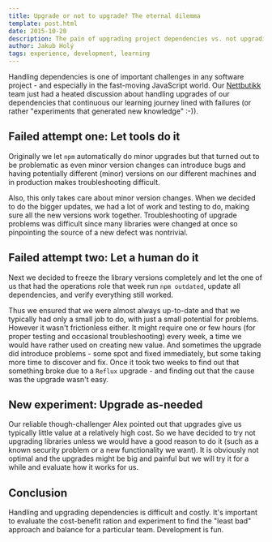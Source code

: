 ```yaml
---
title: Upgrade or not to upgrade? The eternal dilemma
template: post.html
date: 2015-10-20
description: The pain of upgrading project dependencies vs. not upgrading
author: Jakub Holý
tags: experience, development, learning
---
```


Handling dependencies is one of important challenges in any software project -
and especially in the fast-moving JavaScript world. Our
[Nettbutikk](nettbutikk.netcom.no) team just had a heated discussion about
handling upgrades of our dependencies that continuous our learning journey lined
with failures (or rather "experiments that generated new knowledge" :-)).

## Failed attempt one: Let tools do it

Originally we let `npm` automatically
do minor upgrades but that turned out to be problematic as even minor version
changes can introduce bugs and having potentially different (minor) versions on
our different machines and in production makes troubleshooting difficult.

Also, this only takes care about minor version changes. When we decided to do
the bigger updates, we had a lot of work and testing to do, making sure all the
new versions work together. Troubleshooting of upgrade problems was difficult
since many libraries were changed at once so pinpointing the source of a new
defect was nontrivial.

## Failed attempt two: Let a human do it

Next we decided to freeze the library versions completely and let the one of us
that had the operations role that week run `npm outdated`, update all
dependencies, and verify everything still worked.

Thus we ensured that we were almost always up-to-date and that we typically had
only a small job to do, with just a small potential for problems. However it
wasn't frictionless either. It might require one or few hours (for proper
testing and occasional troubleshooting) every week, a time we would have rather
used on creating new value. And sometimes the upgrade did introduce problems -
some spot and fixed immediately, but some taking more time to discover and fix.
Once it took two weeks to find out that something broke due to a `Reflux` upgrade -
and finding out that the cause was the upgrade wasn't easy.

## New experiment: Upgrade as-needed

Our reliable though-challenger Alex pointed out that upgrades give us typically
little value at a relatively high cost. So we have decided to try not upgrading
libraries unless we would have a good reason to do it (such as a known security
problem or a new functionality we want). It is obviously not optimal and the
upgrades might be big and painful but we will try it for a while and evaluate
how it works for us.

## Conclusion

Handling and upgrading dependencies is difficult and costly. It's important to
evaluate the cost-benefit ration and experiment to find the "least bad" approach and
balance for a particular team. Development is fun.
